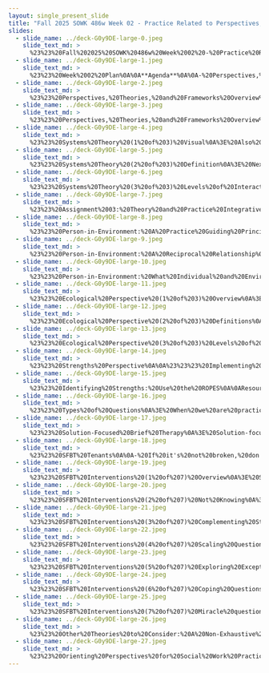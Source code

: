 ```yaml
---
layout: single_present_slide
title: "Fall 2025 SOWK 486w Week 02 - Practice Related to Perspectives, Frameworks, & Theories"
slides:
  - slide_name: ../deck-G0y9DE-large-0.jpeg
    slide_text_md: >
      %23%23%20Fall%202025%20SOWK%20486w%20Week%2002%20-%20Practice%20Related%20to%20Perspectives,%20Frameworks,%20%26%20Theories%0A%0Atitle:%20Fall%202025%20SOWK%20486w%20Week%2002%20-%20Practice%20Related%20to%20Perspectives,%20Frameworks,%20%26%20Theories%0Adate:%202025-09-01%2009:45:30%0Alocation:%20Heritage%20University%0Atags:%0A%20%20-%20Heritage%20University%0A%20%20-%20BASW%20Program%0A%20%20-%20SOWK%20486w%0Apresentation_video:%20%3E%0A%20%20%22%22%0Adescription:%20%3E%0A%0AWeek%20two%20is%20a%20cross-sectional%20look%20at%20some%20perspectives,%20frameworks,%20and%20theories%20commonly%20used%20in%20social%20work.%20It%20should%20assist%20in%20gaining%20awareness%20about%20the%20difference%20between%20these%20ways%20of%20thinking%20discussed%20in%20social%20work%20literature.%20We%20will%20look%20into%20the%20following:%0A%0A-%20Perspectives,%20theories,%20and%20frameworks%0A-%20Systems%20theory%0A-%20Ecological%20perspective%0A-%20Strengths%20perspective%0A-%20Solution-focused%20brief%20therapy%0A%0ALearning%20Objectives:%0A%0A-%20Students%20will%20be%20able%20to%20articulate%20the%20difference%20between%20perspectives,%20theories,%20and%20frameworks.%0A-%20Students%20will%20gain%20general%20knowledge%20of%20system%20theory,%20ecological%20perspective,%20strengths%20perspective,%20and%20solution-focused%20brief%20therapy.%0A-%20Students%20will%20integrate%20theory%20knowledge%20and%20how%20it%20can%20be%20applied%20to%20client%20situations.%0A%0A
  - slide_name: ../deck-G0y9DE-large-1.jpeg
    slide_text_md: >
      %23%23%20Week%2002%20Plan%0A%0A**Agenda**%0A%0A-%20Perspectives,%20theories,%20and%20frameworks%0A-%20Systems%20theory%0A-%20Person-in-envornment%0A-%20Ecological%20perspective%0A-%20Strengths%20perspective%0A-%20Solution-focused%20brief%20therapy%0A%0A**Learning%20Objectives**%0A%0A-%20Students%20will%20be%20able%20to%20articulate%20the%20difference%20between%20perspectives,%20theories,%20and%20frameworks.%0A-%20Students%20will%20gain%20general%20knowledge%20of%20system%20theory,%20ecological%20perspective,%20strengths%20perspective,%20and%20solution-focused%20brief%20therapy.%0A-%20Students%20will%20integrate%20theory%20knowledge%20and%20how%20it%20can%20be%20applied%20to%20client%20situations.%0A%0A
  - slide_name: ../deck-G0y9DE-large-2.jpeg
    slide_text_md: >
      %23%23%20Perspectives,%20Theories,%20and%20Frameworks%20Overview%20(1%20of%202)%0A%3E%20The%20concepts%20of%20perspectives%20verses%20theories%20can%20easily%20be%20confused.%0A%0A%3E%20%5BDiscussion%5D%20What%20is%20the%20difference%20between%20a%20perspective%20and%20a%20theory%0A%0A
  - slide_name: ../deck-G0y9DE-large-3.jpeg
    slide_text_md: >
      %23%23%20Perspectives,%20Theories,%20and%20Frameworks%20Overview%20(2%20of%202)%0A%3E%20Review%20each%20concept%20with%20examples.%0A%0A*%20__Theory__:%20A%20general%20statement%20about%20the%20real%20world%20whose%20essential%20truth%20can%20be%20supported%20by%20evidence%20obtained%20through%20the%20scientific%20method.%0A%09-%20Must%20explain%20in%20a%20provable%20way%20why%20something%20happens.%0A%09-%20Ex:%20Learning%20theory%20explains%20behavior%20on%20the%20basis%20of%20what%20organisms%20have%20learned%20from%20the%20environment.%0A*%20__Perspective__:%20A%20way%20of%20perceiving%20the%20world%20flows%20from%20a%20value%20position.%0A%09%09*%20The%20perspective%20will%20influence%20choice%20of%20theory%20and%20model.%0A*%20__Framework%20/%20Model__:%20Is%20a%20blueprint%20for%20action.%20It%20describes%20what%20happens%20in%20practice%20in%20a%20general%20way.%0A*%20Examples%20of%20theories%20and%20perspectives%0A%09-%20__Theories__:%20System%20theory,%20psychodynamic%20theory,%20social%20learning%20theory,%20conflict%20theory,%20Erikson's%20theory%20of%20stages%20of%20development,%20Piaget's%20theory%20of%20cognition...%20etc%0A%09-%20__Perspectives__:%20Strengths%20perspective,%20ecological%20perspective,%20feminist%20perspective...%20etc.%0A%20%20%20%20-%20__Frameworks%20/%20Models__:%20Solution%E2%80%93focused,%20cognitive-behavioral,%20task-centered,%20narrative,%20etc.%0A%0A
  - slide_name: ../deck-G0y9DE-large-4.jpeg
    slide_text_md: >
      %23%23%20Systems%20Theory%20(1%20of%203)%20Visual%0A%3E%20Also%20consider%20that%20the%20graphic%20depiction%20I%20have%20here%20is%20my%20own%20design,%20and%20not%20from%20the%20author.%0A%0A%3E%20%5BActivity%5D%20Have%20volunteers%20hold%20hands%20in%20front,%20run%20back%20and%20forth%20to%20demonstrate%20the%20effects%20of%20the%20system.%0A%0A%3E%20%5BDiscussion%5D%20Discuss%20a%20child's%20hanging%20mobile%20and%20it's%20relationship%20to%20systems%20theory.%0A%0A(Kirst-Ashman%20%26%20Hull,%202015)%0A%0A%0A
  - slide_name: ../deck-G0y9DE-large-5.jpeg
    slide_text_md: >
      %23%23%20Systems%20Theory%20(2%20of%203)%20Definition%0A%3E%20Next%20week%20we%20will%20talk%20about%20Ecological%20Systems%20Model%0A%0A*%20Definitions%0A%20%20%20%20-%20__Input__:%20the%20information%20or%20communication%20flow%20received%20from%20other%20systems%0A%20%20%20%20-%20__Output__:%20the%20same%20flow%20from%20a%20system%20to%20the%20environment%20or%20to%20other%20systems%0A%20%20%20%20-%20__Homeostasis__:%20constant%20state%20of%20equilibrium%20or%20balance%20%5Bconstantly%20seeking%5D%0A%20%20%20%20-%20__Equifinality__:%20the%20fact%20that%20there%20are%20many%20ways%20of%20viewing%20a%20problem%20which%20ultimately%20will%20give%20you%20different%20solutions%20or%20means%20to%20solve%20it%0A%20%20%20%20-%20__Pressure__:%20the%20forces%20that%20keep%20homeostasis%20balanced%0A%20%20%20%20-%20__System__:%20constantly%20interacting,%20can%20be%20an%20individual,%20group,%20or%20large%20organization%0A*%20General%20Information%0A%20%20%20%20-%20Focus%20on%20interactions%20with%20various%20systems%0A%20%20%20%20-%20Gives%20focus%20on%20target%20for%20intervention%0A%20%20%20%20-%20System%20is%20constantly%20in%20flux%20and%20requirement%20of%20social%20worker%20to%20remain%20flexible%20and%20creative%0A%0A(Kirst-Ashman%20%26%20Hull,%202015)%0A%0A%0A
  - slide_name: ../deck-G0y9DE-large-6.jpeg
    slide_text_md: >
      %23%23%20Systems%20Theory%20(3%20of%203)%20Levels%20of%20Interaction%0A%5BWhole%20Class%20Activity%5D%20Solicit%20an%20example%20from%20of%20a%20problem%20a%20client%20might%20have%20from%20the%20class%20and%20consider%20their%20issue%20from%20each%20level%20of%20interaction.%0A%0A%3E%20%5BDiscussion%5D%20how%20can%20work%20for%20micro%3F%0A%0A%3E%20%5BDiscussion%5D%20how%20can%20work%20for%20mezzo%3F%0A%0A%3E%20%5BDiscussion%5D%20how%20can%20work%20for%20macro%3F%0A%0A%0A%3Cdiv%20style%3D%22text-align:%20center%22%20markdown%3D%221%22%3E%0AReference%0A%3C/div%3E%0A%3Cdiv%20style%3D%22margin:%200%200%200%202em;%20text-indent:%20-2em;%22%20markdown%3D%221%22%3E%0A%0AKirst-Ashman,%20K.%20K.,%20%26%20Hull,%20J.,%20Grafton%20H.%20(2015).%20_Understanding%20Generalist%20Practice_%20(7th%20ed.).%20Stamford,%20CT:%20Cengage%20Learning.%0A%0A%3C/div%3E%0A%0A
  - slide_name: ../deck-G0y9DE-large-7.jpeg
    slide_text_md: >
      %23%23%20Assignment%2003:%20Theory%20and%20Practice%20Integrative%20Paper%0A%3E%20I%20want%20to%20dive%20a%20little%20bit%20into%20the%20paper%20that%20you%20will%20be%20writing.%20%0A%0A%5BWhole%20Group%20Activity%5D%20Have%20everybody%20pick%20a%20partner%20for%20the%20paper.%0A%0A%0A**Meta**:%20%20_Points_%20100%20pts%20(25%25%20of%20final%20grade);%20_Deadline_%20Monday%2010/06/25%20at%2008:00%20AM;%20_Completion_%20via%20My%20Heritage%20Assignments%20as%20an%20uploaded%20paper;%20_Locations_%20%5BMyHeritage%20Assignment%5D(https://myheritage.heritage.edu/ICS/Academics/SOWK/SOWK_486W/2526_FA-SOWK_486W-1/Assignments.jnz%3Fportlet%3DCoursework%26screen%3DAssignmentDetailView%26screenType%3Dchange%26id%3Db920e41a-c143-4dbc-a17e-291bc41deb19),%20%5BSyllabus%20Assignment%20Handout%5D(https://myheritage.heritage.edu/ICS/Portlets/ICS/Portlet.Resources/ViewHandler.ashx%3Fid%3D784da0c8-e708-4bc0-8225-bb503698054a);%0A%0A**Purpose**:%20%20Students%20show%20the%20integration%20of%20theories%20of%20practice%20into%20their%20real-world%20implementation%20through%20the%20assigned%20_Theory%20and%20Practice%20Integrative%20Paper_.%20Students%20work%20with%20a%20partner%20to%20describe%20an%20interprofessional%20conceptual%20framework,%20a%20fictional%20client,%20and%20the%20implementation%20of%20direct%20practice%20with%20a%20client%20using%20the%20framework.%20%0A%0A**Task**:%20%20Working%20in%20groups%20of%20two,%20students%20will%20author%20a%20paper%20describing%20a%20theory%20of%20practice%20and%20how%20a%20practitioner%20would%20implement%20it,%20working%20with%20an%20individual%20client.%20Students%20may%20choose%20any%20interprofessional%20conceptual%20framework%20related%20to%20social%20work%20they%20want%20to%20discuss.%20Hepworth%20et%20al.%20(2023)%20provide%20the%20orienting%20frameworks%20for%20social,%20including%20ecosystems%20perspective,%20strengths%20perspective,%20cultural%20humility,%20anti-oppressive%20practices,%20trauma-informed%20care,%20and%20evidence-based%20practices.%20Other%20notable%20examples%20include%20the%20feminist%20perspective,%20developmental%20theories,%20and%20other%20theories%20described%20in%20human%20behavior%20and%20the%20social%20environment.%20Students%20can%20approach%20this%20project%20with%20creativity%20in%20how%20they%20portray%20the%20information,%20but%20it%20must%20consist%20of%20the%20following%20minimum%20parts:%0A%0A-%20APA%20formatting%20in%20strong%20academic%20writing%20(e.g.,%20tone,%20word%20choice,%20writing%20perspective),%20paper%20style%20(paper%20sections,%20headers%20and%20footers,%20page%20layout,%20and%20spacing),%20and%20citations%20(in-text%20citation%20and%20reference%20list)%0A-%20Description%20of%20the%20theory%20examined%20using%20peer-reviewed%20academic%20journal%20articles%20(must%20use%20both%20in-text%20citations%20and%20a%20reference%20list)%0A-%20Discussion%20of%20a%20fictional%20client%20and%20their%20circumstances%0A-%20Application%20of%20the%20theory%20to%20direct%20practice%20actions%20a%20clinician%20would%20use%0A%0A**Success**:%20Successful%20papers%20are%20evaluated%20using%20the%20_APA%20Research%20Paper%20Rubric,_%20which%20includes%20assessing%20the%20paper%20content,%20APA%20formatting,%20spelling,%20grammar,%20timeliness,%20and%20length.%20Each%20paper%20should%20be%20between%201,250%20and%201,500%20words%20in%20length.%20Feedback%20from%20the%20instructor%20will%20be%20completed%20by%20mid-term%20grades%20due%20by%20the%20faculty%20on%2010/22/25%20at%205:00%20PM.%0A%0A%0A
  - slide_name: ../deck-G0y9DE-large-8.jpeg
    slide_text_md: >
      %23%23%20Person-in-Environment:%20A%20Practice%20Guiding%20Principal%20for%20Social%20Work%0A%3E%20Person-in-environment%20is%20a%20foundational%20aspect%20of%20social%20work%20practice.%20It%20is%20a%20concept%20steeped%20in%20historical%20significance%20for%20social%20workers.%0A%0A-%20Represented%20in%20early%20social%20work's%20dual%20focus%20of%20social%20reform%20(through%20the%20_settlement%20house%20movement_)%20and%20direct%20practice%20with%20individuals%20and%20families%20(in%20_social%20casework_)%20(Cornell,%202006)%0A-%20The%20first%20formal%20conceptualization%20of%20social%20casework%20included%20a%20focus%20on%20both%20the%20person%20and%20their%20environment%20(Richmond,%201922)%0A-%20The%20concept%20has%20been%20linked%20to%20definitions%20of%20social%20work%20practice%20since%20the%20first%20working%20definition%20of%20practice%20in%201958%20(Barlette,%202003)%0A-%20Described%20as%20social%20work's%20most%20distinctive%20primary%20addition%20to%20the%20social%20and%20behavioral%20sciences%20(Green%20%26%20McDermott,%202010)%0A%0A%3Cdiv%20style%3D%22text-align:%20center%22%20markdown%3D%221%22%3E%0AReference%0A%3C/div%3E%0A%3Cdiv%20style%3D%22margin:%200%200%200%202em;%20text-indent:%20-2em;%22%20markdown%3D%221%22%3E%0A%0ABartlett,%20H.%20M.%20(2003).%20Working%20definition%20of%20social%20work%20practice.%20_Research%20on%20Social%20Work%20Practice,%2013_(3),%20267-270.%20%3Chttps://doi.org/10.1177/1049731503013003002%3E%0A%0ACornell,%20K.%20L.%20(2006).%20Person-in-situation:%20History,%20theory,%20and%20new%20directions%20for%20social%20work%20practice.%20_Praxis,%206_,%2050-57.%0A%0AGreen,%20D.,%20%26%20McDermott,%20F.%20(2010).%20Social%20work%20from%20inside%20and%20between%20complex%20systems:%20Perspectives%20on%20person-in-environment%20for%20today's%20social%20work.%20_British%20Journal%20of%20Social%20Work,%2040_(8),%202414-2430.%20%3Chttps://doi.org/10.1093/bjsw/bcq056%3E%0A%0AKondrat,%20M.%20E.%20(2008).%20Person-in-Environment.%20In%20T.%20Mizrahi%20%26%20L.%20E.%20Davis%20(Eds.),%20_Encyclopedia%20of%20Social%20Work_%20(p.%2030).%20Oxford%20University%20Press.%20%3Chttps://doi.org/10.1093/acref/9780195306613.001.0001%3E%0A%0ARichmond,%20M.%20E.%20(1922).%20_What%20is%20social%20case%20work%3F%20An%20introductory%20description_.%20Russel%20Sage%20Foundation.%0A%0A%3C/div%3E%0A%0A
  - slide_name: ../deck-G0y9DE-large-9.jpeg
    slide_text_md: >
      %23%23%20Person-in-Environment:%20A%20Reciprocal%20Relationship%0A%3E%20When%20we%20think%20about%20the%20idea%20of%20the%20person%20and%20their%20environment,%20one%20key%20aspect%20of%20PIE%20that%20we%20consider%20is%20that%20there%20is%20a%20reciprocal%20relationship%20with%20the%20person%20and%20their%20environment.%0A%0A-%20To%20truly%20understand%20an%20individual,%20family,%20group%20or%20organization%20we%20must%20also%20understand%20the%20environmental%20context%0A-%20The%20relationship%20is%20two-way%20in%20that%20the%20individual%20can%20impact%20their%20environment%20and%20the%20environment%20can%20impact%20the%20individual%0A-%20Some%20of%20the%20environmental%20contexts%20we%20might%20examine%20include%20(but%20aren't%20limited%20to):%0A%0A%09*%20Social%0A%09*%20Economic%0A%09*%20Political%0A%09*%20Communal%0A%09*%20Historical%0A%09*%20Religious%0A%09*%20Physical%0A%09*%20Cultural%0A%09*%20Familial%0A%0A-%20To%20assess%20the%20person,%20we%20could%20include%20any%20of%20the%20individual's%20biopsychosocial%20needs%20(consider%20presenting%20problems,%20history,%20health,%20behavior,%20mental%20status,%20etc.)%0A%0A%3Cdiv%20style%3D%22text-align:%20center%22%20markdown%3D%221%22%3E%0AReference%0A%3C/div%3E%0A%3Cdiv%20style%3D%22margin:%200%200%200%202em;%20text-indent:%20-2em;%22%20markdown%3D%221%22%3E%0A%0AKondrat,%20M.%20E.%20(2008).%20Person-in-Environment.%20In%20T.%20Mizrahi%20%26%20L.%20E.%20Davis%20(Eds.),%20_Encyclopedia%20of%20Social%20Work_%20(p.%2030).%20Oxford%20University%20Press.%20%3Chttps://doi.org/10.1093/acref/9780195306613.001.0001%3E%0A%0A%3C/div%3E%0A%0A
  - slide_name: ../deck-G0y9DE-large-10.jpeg
    slide_text_md: >
      %23%23%20Person-in-Environment:%20What%20Individual%20and%20Environmental%20Factors%20Do%20You%20Hear%3F%0A%0A%5BWhole%20Class%20Activity%5D%20Have%20a%20soda%20bottle%20that%20is%20unopened.%20Have%20students%20pass%20it%20around%20as%20they%20read%20a%20story%20of%20the%20client.%20Have%20them%20shake%20the%20bottle%20each%20time%20they%20hear%20an%20individual%20factor%20or%20environmental%20factor%20%20that%20might%20be%20impactful%20for%20the%20client%0A%5BWhole%20Class%20Activity%5D%20Debrief%20the%20experience%0A%0A-%20Do%20all%20of%20these%20experiences%20impact%20the%20person%20the%20same%0A-%20What%20are%20some%20of%20the%20factors%20that%20seem%20particularly%20reciprocal%3F%0A-%20What%20about%20strengths,%20resiliency,%20how%20do%20those%20tie%20into%20PIE%0A%0A-%20%5B%20%5D%20Bring%20a%20soda%20bottle%20to%20class%20for%20activity%0A-%20%5B%20%5D%20Add%20client%20story%20to%20drafts%20to%20read%20from%20phone%0A%0A%23%23%23%20Client%20Overview:%20Alex%0A%0AMeet%20Alex,%20a%2015-year-old%20high%20school%20sophomore.%20Alex%20has%20recently%20been%20referred%20to%20the%20school%20social%20worker%20due%20to%20a%20significant%20decline%20in%20academic%20performance%20and%20increasing%20absenteeism.%20Previously%20an%20average%20student,%20Alex's%20grades%20have%20dropped%20sharply%20over%20the%20past%20semester,%20and%20they%20have%20missed%2015%20days%20of%20school%20in%20the%20last%20two%20months.%0A%0AAlex%20lives%20in%20a%20low-income%20rural%20community%20with%20their%20mother,%20younger%20sister,%20and%20maternal%20grandmother.%20Their%20father%20left%20the%20family%20when%20Alex%20was%2010%20and%20is%20not%20involved%20in%20their%20life.%20Alex's%20mother%20works%20two%20jobs,%20including%20agricultural%20work,%20to%20make%20ends%20meet,%20leaving%20her%20little%20time%20to%20supervise%20Alex%20and%20their%20sister.%20The%20grandmother,%20who%20is%20the%20primary%20caregiver%20when%20the%20mother%20is%20working,%20suffers%20from%20chronic%20pain%20and%20mobility%20issues.%0A%0AThe%20family%20struggles%20financially,%20relying%20on%20food%20stamps%20and%20local%20food%20banks%20to%20meet%20their%20basic%20needs.%20Alex%20often%20worries%20about%20their%20family's%20financial%20stability%20and%20feels%20a%20sense%20of%20responsibility%20to%20help,%20despite%20their%20young%20age.%20Their%20frequent%20relocations%20to%20follow%20the%20mother's%20work%20have%20disrupted%20Alex's%20education%20and%20social%20connections.%0A%0AIn%20their%20rural%20community,%20there%20are%20limited%20recreational%20facilities%20and%20community%20programs%20for%20youth,%20restricting%20Alex's%20opportunities%20to%20engage%20in%20positive%20social%20activities.%20The%20underfunded%20school%20has%20large%20class%20sizes%20and%20limited%20resources%20for%20students%20needing%20extra%20support.%20At%20school,%20Alex%20has%20few%20close%20friends%20and%20often%20feels%20isolated.%20They%20are%20frequently%20bullied%20by%20peers%20due%20to%20their%20quiet%20demeanor%20and%20lack%20of%20access%20to%20brand-name%20clothing.%0A%0ARecently,%20Alex%20has%20been%20spending%20more%20time%20alone%20in%20their%20room%20and%20has%20expressed%20feelings%20of%20hopelessness%20and%20sadness.%20They%20have%20lost%20interest%20in%20activities%20they%20once%20enjoyed,%20such%20as%20drawing%20and%20playing%20soccer.%20Alex's%20teachers%20have%20noticed%20that%20Alex%20seems%20tired%20and%20distracted%20in%20class.%20Despite%20their%20struggles,%20Alex%20has%20not%20yet%20reached%20out%20for%20help%20or%20discussed%20their%20feelings%20with%20anyone%20at%20school%20or%20at%20home.%0A%0A%0A
  - slide_name: ../deck-G0y9DE-large-11.jpeg
    slide_text_md: >
      %23%23%20Ecological%20Perspective%20(1%20of%203)%20Overview%0A%3E%20Also%20consider%20that%20the%20graphic%20depiction%20I%20have%20here%20is%20my%20own%20design,%20and%20not%20from%20the%20author.%0A%3E%20Ecological%20perspective,%20while%20similar%20in%20some%20aspects%20to%20systems%20theory%20is%20distinct.%0A%0AWe%20will%20be%20reviewing%20the%20Ecological%20Systems%20Model%20next%20week,%20and%20it%20is%20also%20similar%20and%20connected%20to%20this.%0A%0A%3E%20%5BDiscussion%5D%20What%20is%20the%20difference%20between%20systems%20theory%20and%20ecological%20perspective%0A%0A*%20Differences%0A%09-%20More%20focus%20on%20interactions%20of%20the%20system%20with%20the%20person,%20and%20easing%20those%20interactions%0A%09-%20Focuses%20on%20working%20with%20individuals%20in%20there%20social%20environments%0A%09-%20The%20social%20environment%20involved%20the%20conditions,%20circumstance%20,%20and%20human%20interactions%20that%20encompass%20human%20beings.%0A%09-%20People%20depend%20on%20their%20environments%20to%20strive%20and%20thrive.%0A%0A(Kirst-Ashman%20%26%20Hull,%202015)%0A%0A
  - slide_name: ../deck-G0y9DE-large-12.jpeg
    slide_text_md: >
      %23%23%20Ecological%20Perspective%20(2%20of%203)%20Definitions%0A*%20Definitions%0A%09*%20__Person-in-environment__:%20A%20focuses%20on%20people%20constantly%20interacting%20with%20various%20systems%20around%20them.%20So%20the%20social%20workers%20focused%20improving%20the%20interactions%20between%20the%20person%20and%20systems.%0A%09*%20__Interface__:%20the%20exact%20point%20at%20which%20the%20interaction%20between%20an%20individual%20and%20the%20environment%0A%09*%20__Transactions__:%20people%20communicate%20and%20interact%20with%20those%20in%20their%20environments%20%5Bcan%20be%20positive%20or%20negative%5D%0A%09*%20__Energy__:%20the%20natural%20power%20of%20active%20involvement%20among%20people%20and%20their%20environments%20takes%20place%20%5Binput%20or%20output%5D%0A%09*%20__Adaptation__:%20the%20capacity%20to%20adjust%20to%20surrounding%20environmental%20conditions.%20This%20implies%20change%20because%20a%20person%20must%20adapt%20to%20change%20in%20order%20to%20continue%20functioning%20in%20their%20environment.%20%20Social%20workers%20help%20individuals%20during%20this%20process%20to%20direct%20their%20energies%20so%20that%20they%20are%20able%20to%20adapt%0A%09*%20__Coping__:%20a%20form%20of%20human%20adaptation%20and%20implies%20a%20struggle%20to%20overcome%20problems.%20%20Refers%20to%20the%20way%20we%20deal%20with%20the%20problems%20we%20experience.%20%20%0A%09*%20__Interdependence__:%20the%20reliance%20on%20one%20person%20to%20another.%20%20People%20depend%20on%20each%20others%20input,%20energy,%20services,%20and%20consistency%0A%0A%3E%20%5BDiscussion%5D%20What%20are%20some%20examples%20of%20using%20systems%20theory%20vs%20ecological%20perspective%3F%0A%0A(Kirst-Ashman%20%26%20Hull,%202015)%0A%0A
  - slide_name: ../deck-G0y9DE-large-13.jpeg
    slide_text_md: >
      %23%23%20Ecological%20Perspective%20(3%20of%203)%20Levels%20of%20Interaction%0A%3E%20In%20ecological%20perspective,%20we%20can%20view%20the%20levels%20of%20interaction%20a%20little%20bit%20different.%0A%0A*%20Micro%20level%0A%09-%20Biological%20characteristics%0A%09-%20Psychological%20characteristics%0A*%20Mezzo%20level%0A%09-%20Personal%20context%0A*%20Macro%20level%0A%09-%20Social%20context%0A%0A%3E%20%5BDiscussion%5D%20how%20can%20work%20for%20micro%3F%0A%0A%3E%20%5BDiscussion%5D%20how%20can%20work%20for%20mezzo%3F%0A%0A%3E%20%5BDiscussion%5D%20how%20can%20work%20for%20macro%3F%0A%0A%3Cdiv%20style%3D%22text-align:%20center%22%20markdown%3D%221%22%3E%0AReference%0A%3C/div%3E%0A%3Cdiv%20style%3D%22margin:%200%200%200%202em;%20text-indent:%20-2em;%22%20markdown%3D%221%22%3E%0A%0AKirst-Ashman,%20K.%20K.,%20%26%20Hull,%20J.,%20Grafton%20H.%20(2015).%20Understanding%20Generalist%20Practice%20(7th%20ed.).%20Stamford,%20CT:%20Cengage%20Learning.%0A%0A%3C/div%3E%0A%0A
  - slide_name: ../deck-G0y9DE-large-14.jpeg
    slide_text_md: >
      %23%23%20Strengths%20Perspective%0A%0A%23%23%23%20Implementing%20Strengths%20Perspective%0A%3E%20There%20are%20a%20number%20of%20general%20tasks%20that%20we%20have%20to%20preform%20if%20we%20are%20implementing%20strengths%20perspective%0A%0A-%20Don't%20take%20no%20for%20an%20answer%0A-%20Help%20correct%20the%20effects%20of%20being%20labeled%0A-%20Take%20advantage%20of%20the%20considerable%20resources%20of%20culture%20and%20ethnicity%0A-%20Normalize%0A-%20Possibility,%20solution%20and%20strengths%20focus%0A%0A%23%23%23%20Focus%20of%20Attention:%20Area's%20to%20look%20at%0A%3E%20Along%20with%20those%20general%20tasks,%20we%20need%20to%20look%20into%20the%20following%20areas%20and%20focus%20our%20attention%20on...%0A%0A-%20What%20people%20learn%20as%20they%20struggle%0A-%20Personal%20qualities%20and%20virtues%0A-%20Talents%20that%20people%20have%0A-%20Cultural%20and%20family%20rituals,%20beliefs,%20stories%20and%20lore%0A-%20Dreams%20and%20hopes%0A-%20The%20community%0A-%20Spirituality%20/%20Faith%0A%0A
  - slide_name: ../deck-G0y9DE-large-15.jpeg
    slide_text_md: >
      %23%23%20Identifying%20Strengths:%20Use%20the%20ROPES%0A%0AResources%0A%0A-%20Personal%0A-%20Family%0A-%20Social%20environment%0A-%20Organizational%0A-%20Community%0A%0AOptions%0A%0A-%20Present%20focus%0A-%20Emphasis%20on%20choice%0A-%20What%20can%20be%20accessed%20now%3F%20What%20is%20available%20and%20hasn't%20been%0A-%20tried%20or%20utilized%3F%0A%0APossibilities%0A%0A-%20Future%20focus%0A-%20Imagination%0A-%20Creativity%0A-%20Vision%20of%20the%20future%0A-%20Play%0A-%20What%20have%20you%20thought%20of%20trying%20but%20haven't%20tried%20yet%3F%0A%0AExceptions%0A%0A-%20When%20is%20the%20problem%20not%20happening%3F%0A-%20When%20is%20the%20problem%20different%3F%0A-%20When%20is%20part%20of%20the%20hypothetical%20future%20solution%20occuring%3F%0A-%20How%20have%20you%20survived,%20endured,%20thrived%3F%0A%0ASolutions%0A%0A-%20Focus%20on%20constructing%20solutions,%20not%20solving%20problems%0A-%20What's%20working%20now%3F%20What%20are%20your%20successes%3F%0A-%20What%20are%20you%20doing%20that%20you%20would%20like%20to%20continue%20doing%3F%0A-%20What%20if%20a%20miracle%20happened%3F%0A-%20What%20can%20you%20do%20now%20to%20create%20a%20piece%20of%20the%20miracle%3F%0A%0A%3Cdiv%20style%3D%22text-align:%20center%22%20markdown%3D%221%22%3E%0AReference%0A%3C/div%3E%0A%3Cdiv%20style%3D%22margin:%200%200%200%202em;%20text-indent:%20-2em;%22%20markdown%3D%221%22%3E%0A%0AGraybeal,%20C.%20(2001).%20Strengths-based%20social%20work%20assessment:%20Transforming%20the%20dominant%20paradigm.%20_Families%20in%20Society:%20The%20Journal%20of%20Contemporary%20Social%20Services,%2082_(3),%20233-242.%20%3Chttps://doi.org/10.1606/1044-3894.236%3E%0A%0A%3C/div%3E%0A%0A
  - slide_name: ../deck-G0y9DE-large-16.jpeg
    slide_text_md: >
      %23%23%20Types%20of%20Questions%0A%3E%20When%20we%20are%20practicing%20using%20strengths,%20we%20can%20help%20draw%20out%20strengths%20in%20a%20number%20of%20different%20categories.%0A%0A%5BWhole%20Class%20Activity%5D%20For%20each%20category,%20write%20out%20a%20prompt%20on%20the%20board%20and%20elicit%20potential%20options%20for%20vocabulary%20that%20could%20be%20used%20for%20this%20category%20of%20question)%0A%0A-%20Survival%20questions%20(How%20have%20you%20managed....%3F%0A-%20Support%20questions%20(What%20has%20helped%20make%20you%20feel%20like%20you%20can%20keep%20going%3F)%0A-%20Exception%20questions%20(magic%20question)%0A-%20Esteem%20questions%20(what%20has%20given%20you%20confidence,%20how%20have%20you%20processed...%20etc)%0A%0A%5BWhole%20Class%20Activity%5D%20Demonstrate%20using%20strengths%20perspective%20to%20elicit%20information%20about%20going%20through%20school.%0A%0A%5BSmall%20Group%20Activity%5D%20Have%20students%20work%20in%20groups%20of%20two%20to%20talk%20about%20their%20experience%20going%20to%20school%20so%20far%20with%20a%20focus%20on%20eliciting%20strengths%20in%20the%20four%20areas.%0A%0A%3Cdiv%20style%3D%22text-align:%20center%22%20markdown%3D%221%22%3E%0AReference%0A%3C/div%3E%0A%3Cdiv%20style%3D%22margin:%200%200%200%202em;%20text-indent:%20-2em;%22%20markdown%3D%221%22%3E%0A%0ADe%20Jonge,%20P.,%20%26%20Miller,%20S.%20D.%20(1995).%20How%20To%20Interview%20for%20Clients%20Strengths.%20_Social%20Work,%2040_(6),%20729-736.%20%3Chttps://doi.org/10.1093/sw/40.6.729%3E%0A%0A%3C/div%3E%0A%0A
  - slide_name: ../deck-G0y9DE-large-17.jpeg
    slide_text_md: >
      %23%23%20Solution-Focused%20Brief%20Therapy%0A%3E%20Solution-focused%20brief%20therapy%20is%20a%20treatment%20model%20and%20a%20part%20of%20the%20solution-focused%20framework.%20It%20was%20developed%20by%20Steve%20de%20Shazer,%20Insoo%20Kim%20Berg,%20and%20their%20colleagues%20starting%20in%20the%20late%201970's%0A%0A%0A%3E%20The%20solution-focused%20framework%20is%20unique%20because%20it%20is%20not%20focused%20on%20giving%20advice%20but%20giving%20the%20client%20the%20chance%20to%20direct%20the%20process.%0A%0A%3E%20Focus%20on%20solutions,%20not%20admiring%20the%20problem%0A%0A-%20Spend%2025%25%20of%20our%20time%20focusing%20on%20the%20circumstances%0A-%20Spend%2075%25%20of%20our%20time%20focusing%20on%20the%20goals%0A%0A**Strengths%20Perspective%20-%20Levels%20of%20Interaction**%0A%0A%3E%20Strengths%20perspective%20can%20be%20applied%20to%20every%20level,%20and%20all%20types%20of%20situations.%0A%0A-%20Mezzo%20level%20with%20helping%20to%20draw%20out%20shared%20strengths%20of%20a%20group%20or%20team%0A-%20Macro%20level%20by%20evaluation%20and%20process%20activities%20to%20asses%20the%20strengths%20of%20an%20organization%20or%20societal%20activities.%0A%0A
  - slide_name: ../deck-G0y9DE-large-18.jpeg
    slide_text_md: >
      %23%23%20SFBT%20Tenants%0A%0A-%20If%20it's%20not%20broken,%20don't%20fix%20it%0A-%20Look%20for%20exceptions%0A-%20Asking%20questions%20rather%20than%20telling%20clients%20what%20to%20do%0A-%20Future%20is%20negotiated%20and%20created%0A-%20Complements%0A-%20Gentle%20nudging%20to%20do%20more%20of%20what%20is%20working%0A-%20Change%20is%20constant%20and%20inevitable%0A-%20The%20solution%20is%20not%20always%20directly%20related%20to%20the%20problem%0A%0A%0A
  - slide_name: ../deck-G0y9DE-large-19.jpeg
    slide_text_md: >
      %23%23%20SFBT%20Interventions%20(1%20of%207)%20Overview%0A%3E%20Some%20of%20the%20major%20interventions%20of%20SFBT%20are%20as%20follows:%0A%0A-%20Not%20knowing%0A-%20Complementing%20strengths%0A-%20Scaling%20questions%0A-%20Exception%20questions%0A-%20Coping%20questions%0A-%20Miracle%20question%0A%0A
  - slide_name: ../deck-G0y9DE-large-20.jpeg
    slide_text_md: >
      %23%23%20SFBT%20Interventions%20(2%20of%207)%20Not%20Knowing%0A%3E%20In%20SFBT,%20we%20always%20approach%20our%20clients%20from%20a%20position%20of%20not%20knowing.%20This%20means:%0A%0A-%20Clients%20are%20the%20experts%20of%20their%20own%20lives%0A-%20General%20attitude%20communicating%20an%20abundant,%20genuine%20curiosity%0A-%20Its%20a%20basic%20micro%20practice%20skill%0A%0A
  - slide_name: ../deck-G0y9DE-large-21.jpeg
    slide_text_md: >
      %23%23%20SFBT%20Interventions%20(3%20of%207)%20Complementing%20Strengths%0A%3E%20We%20spend%20time%20reflecting%20back%20the%20strengths%20that%20our%20clients%20have.%0A%0A-%20Strengths%20perspective%0A-%20Building%20rapport%20and%20giving%20hope%0A-%20Direct%20complements:%20%20positive%20evaluation%20or%20reaction%0A%0A**Client**:%20%22I've%20been%20really%20struggling%20to%20keep%20up%20with%20school%20and%20work,%20but%20I%20still%20made%20it%20through%20this%20week%20without%20missing%20a%20shift.%22%0A**Therapist**:%20%22That%20shows%20a%20lot%20of%20commitment%20and%20perseverance.%20You've%20been%20carrying%20a%20heavy%20load,%20and%20you%20still%20followed%20through%20with%20your%20responsibilities.%22%0A%0A-%20Indirect%20complements:%20a%20question%20implying%20something%20positive%20%20%0A%0A**Client**:%20%22I%20didn't%20think%20I'd%20be%20able%20to%20get%20my%20kids%20ready%20for%20school%20every%20morning,%20but%20somehow%20I%20managed.%22%0A**Therapist**:%20%22That%20sounds%20like%20it%20took%20a%20lot%20of%20effort.%20How%20did%20you%20figure%20out%20a%20way%20to%20make%20it%20happen%20every%20day%3F%22%0A%0A%0A
  - slide_name: ../deck-G0y9DE-large-22.jpeg
    slide_text_md: >
      %23%23%20SFBT%20Interventions%20(4%20of%207)%20Scaling%20Questions%0A%3E%20When%20using%20SFBT,%20the%20clinician%20often%20asks%20scaling%20questions%20to%20help%20make%20more%20concrete%20understanding%20of%20what%20is%20happening%20for%20the%20client%20and%20for%20to%20be%20able%20to%20track%20progress.%0A%0A-%20Motivation,%20hopefulness,%20depression,%20confidence,%20progress...%20etc%0A-%20Techniques%20for%20follow-up%0A%0A
  - slide_name: ../deck-G0y9DE-large-23.jpeg
    slide_text_md: >
      %23%23%20SFBT%20Interventions%20(5%20of%207)%20Exploring%20Exceptions%0A%3E%20Exploring%20exceptions%20can%20be%20a%20form%20of%20complementing%20strengths.%20It%20can%20be%20really%20helpful%20in%20developing%20plans%0A%0A-%20Problem%20description%20vs.%20exceptions%0A-%20Increase%20awareness%20of%20current/past%20successes%0A-%20Turning%20past%20solutions%20into%20present%20solutions%0A-%20Finding%20out%20specifics%0A%0A
  - slide_name: ../deck-G0y9DE-large-24.jpeg
    slide_text_md: >
      %23%23%20SFBT%20Interventions%20(6%20of%207)%20Coping%20Questions%0A%3E%20Drawing%20out%20is%20how%20somebody%20coped%20with%20a%20problem%20is%20a%20method%20for%20exploring%20for%20exceptions.%20%0A%0A-%20Tailored%20to%20help%20client%20from%20feeling%20overwhelmed%0A-%20A%20method%20for%20exploring%20exceptions%0A%0A
  - slide_name: ../deck-G0y9DE-large-25.jpeg
    slide_text_md: >
      %23%23%20SFBT%20Interventions%20(7%20of%207)%20Miracle%20question%0A%3E%20The%20miracle%20is%20a%20famous%20question%20that%20comes%20from%20the%20SFBT%20tradition.%0A%0A-%20Amplifying%20what%20the%20client%20wants%0A-%20Formatting%20the%20question%0A-%20Concrete,%20behavioral,%20measurable%20terms%0A-%20Realistic%20terms%0A%0A
  - slide_name: ../deck-G0y9DE-large-26.jpeg
    slide_text_md: >
      %23%23%20Other%20Theories%20to%20Consider:%20A%20Non-Exhaustive%20List%0A%0A-%20Social%20Exchange%20Theory%0A-%20Behaviorism%20%26%20Social%20Learning%20Theory%0A-%20Social%20Constructionism%0A-%20Psychodynamic%20Theory%0A-%20Symbolic%20Interactionism%0A-%20Psychosocial%20Developmental%20Theory%0A-%20Conflict%20Theory%0A-%20Transpersonal%20Theory%0A-%20Contingency%20Theory%0A-%20Feminist%20Perspective%0A-%20Erikson's%20theory%20of%20stages%20of%20development%0A-%20Piaget's%20theory%20of%20cognition%0A-%20Cognitive-behavioral%20framework%0A-%20Task-centered%20framework%0A-%20Narrative%20model%0A%0A
  - slide_name: ../deck-G0y9DE-large-27.jpeg
    slide_text_md: >
      %23%23%20Orienting%20Perspectives%20for%20Social%20Work%20Practice%0A%3E%20The%20newest%20edition%20of%20the%20textbook%20frames%20social%20work%20practice%20with%20what%20they%20describe%20as%20orienting%20perspectives.%20%0A%0AWe%20will%20talk%20about%20this%20a%20little%20more%20next%20week.%0A%0A-%20New%20framework%20for%20understanding%0A-%20Consider%20your%20paper,%20and%20picking%20one%20of%20these.%20Each%20section%20actually%20has%20specific%20steps%20for%20how%20to%20apply%20to%20practice.%0A%0ABehind%20and%20or%20integrated%20into%20all%20of%20it%20is:%20Ecosystem%20Perspective,%20which%20Hepworth%20et%20al.%20(2022)%20describe%20as%20%22That%20is,%20it%20provides%20a%20set%20of%20metaphors%20to%20help%20us%20understand%20the%20interconnections%20among%20people%20and%20the%20various%20systems%20in%20which%20they%20interact,%20but%20the%20model%20does%20not%20provide%20a%20roadmap%20for%20practice.%20It%20does%20not%20illuminate%20the%20mechanisms%20through%20which%20people%20and%20their%20environments%20influence%20each%20other,%20nor%20about%20how%20to%20achieve%20an%20adequate%20goodness-of-fit.%22%20(p.%2021)%0A%0AThere%20are%20five%20orienting%20perspectives%20that%20are%20all%20interrelated%20and%20connect%20with%20direct%20social%20work%20practice:%0A%0A1.%20__Strengths%20Perspective__:%20Social%20workers%20acting%20from%20a%20strengths%20perspective%20collaborate%20with%20clients%20to%20the%20greatest%20degree%20possible%20to%20support%20client%20self-determination%20in%20the%20resolution%20of%20their%20problems.%20Moreover,%20the%20strengths%20perspective%20guides%20social%20workers%20to%20mobilize%20client%20resources,%20relationships,%20knowledge,%20life%20experiences,%20and%20competencies%20to%20achieve%20the%20goals%20that%20they%20value.%20Harnessing%20clients%E2%80%99%20strengths%20promotes%20their%20autonomy%20and%20independence%20and%20ensures%20successful%20functioning%20even%20after%20contact%20with%20the%20social%20worker%20has%20ended.%0A2.%20__Cultural%20Humility__:%20Social%20workers%20who%20practice%20cultural%20humility%20accept%20cultural%20differences%20and%20affirm%20the%20value%20and%20importance%20of%20all%20cultures.%20They%20exhibit%20curiosity%20about%20cultural%20differences%20and%20reflect%20deeply%20about%20how%20their%20own%20cultural%20orientation%20informs%20their%20helping%20efforts.%20Cultural%20humility%20also%20draws%20attention%20to%20the%20power%20differences%20that%20are%20inherent%20in%20the%20social%20worker%E2%80%93client%20relationship%0A3.%20__Antioppressive%20Practice__:%20The%20goal%20of%20AOP%20is%20to%20foster%20the%20full%20participation%20of%20clients%20in%20society%20irrespective%20of%20oppressive%20ideologies%20that%20justify%20exclusion,%20discrimination,%20and%20violence.%20In%20doing%20so,%20AOP%20contributes%20to%20macro-level%20changes%20by%20incrementally%20replacing%20oppressive%20ideologies%20with%20alternatives%20based%20on%20equality%20and%20acceptance.%0A4.%20__Trauma-Informed%20Practice__:%20Trauma-informed%20practice%20is%20a%20strengths-based%20approach%20which%20guides%20social%20workers%20in%20how%20to%20work%20with%20individuals%20who%20have%20histories%20of%20trauma.%20It%20is%20a%20relational%20approach%20to%20social%20work%20that%20promotes%20a%20feeling%20of%20safety,%20collaboration,%20and%20empowerment%20and%20creates%20opportunities%20for%20individuals%20to%20rebuild,%20heal,%20and%20restore%20a%20sense%20of%20control%20and%20well-being.%0A5.%20__Evidence-Informed%20Practice__:%20evidence-informed%20decision-making%20and%20evidence-based%20practices%20(1)%20Evidence-informed%20decision-making%20is%20a%20strategy%20for%20integrating%20research%20evidence%20into%20practice%20and%20policy%20decisions.%20(2)%20The%20process%20of%20evidence-informed%20decision-making%20often%20leads%20to%20the%20adoption%20of%20specific%20evidence-based%20practices%20(EBPs).%0A%0A(Hepworth%20et%20al.,%202023)%0A
---
```

